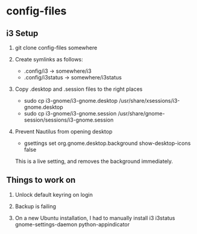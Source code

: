 config-files
============


i3 Setup
--------

1. git clone config-files somewhere

2. Create symlinks as follows:

   * .config/i3 -> somewhere/i3
   * .config/i3status -> somewhere/i3status

3. Copy .desktop and .session files to the right places

   * sudo cp i3-gnome/i3-gnome.desktop /usr/share/xsessions/i3-gnome.desktop
   * sudo cp i3-gnome/i3-gnome.session /usr/share/gnome-session/sessions/i3-gnome.session
   
4. Prevent Nautilus from opening desktop
   
   * gsettings set org.gnome.desktop.background show-desktop-icons false
   
   This is a live setting, and removes the background immediately.


Things to work on
-----------------

1. Unlock default keyring on login

2. Backup is failing

3. On a new Ubuntu installation, I had to manually install
   i3
   i3status
   gnome-settings-daemon
   python-appindicator

